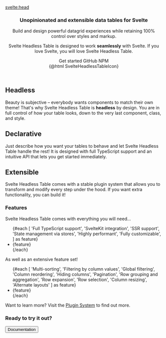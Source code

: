 <script>
  import SvelteHeadlessTableIcon from '$img/svelte-headless-table.svg?raw';
  import { Button as Button2 } from '@svelteness/kit-docs';
</script>

<svelte:head>

  <title>Svelte Headless Table | Humanspeak, Inc</title>
  <meta name="description" content="Unopinionated and extensible data tables for Svelte" />
</svelte:head>

<article class="max-w-[var(--kd-article-max-width)] p-10 mx-auto prose dark:prose-invert">

<section class="max-w-5xl">

<header class="md:mr-[25%] relative">

# Unopinionated and extensible data tables for Svelte

Build and design powerful datagrid experiences while retaining 100% control over styles and markup.

Svelte Headless Table is designed to work **seamlessly** with Svelte. If you love Svelte, you will love Svelte Headless Table.

<div class="flex justify-center gap-4">
  <Button2 size="lg" href="/docs">Get started</Button2>
  <Button2 size="lg" variant="unfilled" href="https://github.com/humanspeak/svelte-headless-table">
    GitHub
  </Button2>
    <Button2 size="lg" variant="unfilled" href="https://www.npmjs.com/package/@humanspeak/svelte-headless-table">
    NPM
  </Button2>
</div>

<div class="absolute left-full top-0 wh-1/2 opacity-20">
  {@html SvelteHeadlessTableIcon}
</div>

</header>

## Headless

Beauty is subjective – everybody wants components to match their own theme! That's why Svelte Headless Table is **headless** by design. You are in full control of how your table looks, down to the very last component, class, and style.

## Declarative

Just describe how you want your tables to behave and let Svelte Headless Table handle the rest! It is designed with full TypeScript support and an intuitive API that lets you get started immediately.

## Extensible

Svelte Headless Table comes with a stable plugin system that allows you to transform and modify every step under the hood. If you want extra functionality, you can build it!

</section>

<section class="max-w-5xl mt-10">

# Features

Svelte Headless Table comes with everything you will need...

<script>
  import CheckIcon from '~icons/ic/round-check-circle-outline'
</script>

<ul class="grid text-sm md:text-base grid-cols-2 gap-2 p-0 lg:grid-cols-3">
  {#each [
    'Full TypeScript support', 'SvelteKit integration', 'SSR support',
    'State management via stores', 'Highly performant', 'Fully customizable',
  ] as feature}
    <li class="flex gap-2 items-center m-0 list-none not-prose">
      <CheckIcon class="text-brand wh-7 min-wh-7"/> {feature}
    </li>
  {/each}
</ul>

As well as an extensive feature set!

<ul class="grid text-sm md:text-base grid-cols-2 gap-2 p-0 lg:grid-cols-3">
  {#each [
    'Multi-sorting', 'Filtering by column values', 'Global filtering',
    'Column reordering', 'Hiding columns', 'Pagination',
    'Row grouping and aggregation', 'Row expansion',
    'Row selection', 'Column resizing', 'Alternate layouts'
  ] as feature}
    <li class="flex gap-2 items-center m-0 list-none not-prose">
      <CheckIcon class="text-brand wh-7 min-wh-7"/> {feature}
    </li>
  {/each}
</ul>

Want to learn more? Visit the [Plugin System](./docs/plugins/overview.md) to find out more.

<h1 class="text-center pt-36 mb-12">Ready to try it out?</h1>
<div class="flex justify-center" >
  <Button size="lg" href="/docs">Documentation</Button>
</div>

</section>

</article>
